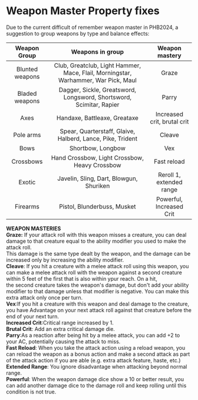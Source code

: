 
# Weapon Master Property fixes

Due to the current difficult of remember weapon master in PHB2024, a suggestion to group weapons by type and balance effects:


| Weapon Group | Weapons in group |Weapon mastery |
|:-----------:|:--------------:|:--------------:|
| Blunted weapons| Club, Greatclub, Light Hammer, Mace, Flail, Morningstar, Warhammer, War Pick, Maul | Graze          |
| Bladed weapons | Dagger, Sickle, Greatsword, Longsword, Shortsword, Scimitar, Rapier     | Parry        |
| Axes | Handaxe, Battleaxe, Greataxe |Increased crit, brutal crit|
| Pole arms | Spear, Quarterstaff, Glaive, Halberd, Lance, Pike, Trident   | Cleave         |
| Bows   | Shortbow, Longbow     | Vex            |
| Crossbows | Hand Crossbow, Light Crossbow, Heavy Crossbow   | Fast reload |
| Exotic| Javelin, Sling, Dart, Blowgun, Shuriken |Reroll 1, extended range|
| Firearms | Pistol, Blunderbuss, Musket   | Powerful, Increased Crit| 

**WEAPON MASTERIES**  
**Graze:** If your attack roll with this weapon misses a creature, you can deal damage to that creature equal to the ability modifier you used to make the attack roll.  
This damage is the same type dealt by the weapon, and the damage can be increased only by increasing the ability modifier.  
**Cleave**: If you hit a creature with a melee attack roll using this weapon, you can make a melee attack roll with the weapon against a second creature within 5 feet of the first that is also within ypur reach. On a hit,  
the second creature takes the weapon's damage, but don't add your ability modifier to that damage unless that modifier is negative. You can make this extra attack only once per turn.  
**Vex**:If you hit a creature with this weapon and deal damage to the creature, you have Advantage on your next attack roll against that creature before the end of your next turn.  
**Increased Crit**:Critical range increased by 1.  
**Brutal Crit**: Add an extra critical damage die.  
**Parry**:As a reaction after being hit by a melee attack, you can add +2 to your AC, potentially causing the attack to miss.  
**Fast Reload**: When you take the attack action using a reload weapon, you can reload the weapon as a bonus action and make a second attack as part of the attack action if you are able (e.g. extra attack feature, haste, etc.)  
**Extended Range**: You ignore disadvantage when attacking beyond normal range.  
**Powerful**: When the weapon damage dice show a 10 or better result, you can add another damage dice to the damage roll and keep rolling until this condition is not true.  
